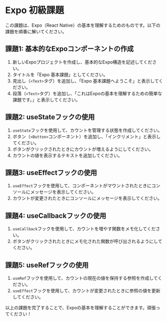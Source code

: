 # Expo 初級課題

この課題は、Expo（React Native）の基本を理解するためのものです。以下の課題を順番に解いてください。

## 課題1: 基本的なExpoコンポーネントの作成

1. 新しいExpoプロジェクトを作成し、基本的なExpo構造を記述してください。
2. タイトルを「Expo 基本課題」としてください。
3. 見出し（`<Text>`タグ）を追加し、「Expo 基本課題へようこそ」と表示してください。
4. 段落（`<Text>`タグ）を追加し、「これはExpoの基本を理解するための簡単な課題です。」と表示してください。

## 課題2: useStateフックの使用

1. `useState`フックを使用して、カウントを管理する状態を作成してください。
2. ボタン（`<Button>`コンポーネント）を追加し、「インクリメント」と表示してください。
3. ボタンがクリックされたときにカウントが増えるようにしてください。
4. カウントの値を表示するテキストを追加してください。

## 課題3: useEffectフックの使用

1. `useEffect`フックを使用して、コンポーネントがマウントされたときにコンソールにメッセージを表示してください。
2. カウントが変更されたときにコンソールにメッセージを表示してください。

## 課題4: useCallbackフックの使用

1. `useCallback`フックを使用して、カウントを増やす関数をメモ化してください。
2. ボタンがクリックされたときにメモ化された関数が呼び出されるようにしてください。

## 課題5: useRefフックの使用

1. `useRef`フックを使用して、カウントの現在の値を保持する参照を作成してください。
2. `useEffect`フックを使用して、カウントが変更されたときに参照の値を更新してください。

以上の課題を完了することで、Expoの基本を理解することができます。頑張ってください！
